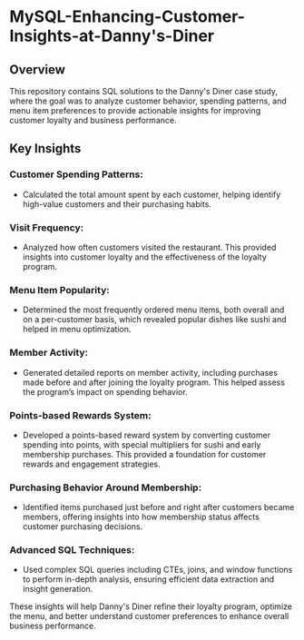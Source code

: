 # MySQL-Enhancing-Customer-Insights-at-Danny's-Diner

## Overview

This repository contains SQL solutions to the Danny's Diner case study, where the goal was to analyze customer behavior, spending patterns, and menu item preferences to provide actionable insights for improving customer loyalty and business performance.

## Key Insights

### Customer Spending Patterns:
- Calculated the total amount spent by each customer, helping identify high-value customers and their purchasing habits.
### Visit Frequency:
- Analyzed how often customers visited the restaurant. This provided insights into customer loyalty and the effectiveness of the loyalty program.
### Menu Item Popularity:
- Determined the most frequently ordered menu items, both overall and on a per-customer basis, which revealed popular dishes like sushi and helped in menu optimization.
### Member Activity:
- Generated detailed reports on member activity, including purchases made before and after joining the loyalty program. This helped assess the program’s impact on spending behavior.
### Points-based Rewards System:
- Developed a points-based reward system by converting customer spending into points, with special multipliers for sushi and early membership purchases. This provided a foundation for customer rewards and engagement strategies.
### Purchasing Behavior Around Membership:
- Identified items purchased just before and right after customers became members, offering insights into how membership status affects customer purchasing decisions.
### Advanced SQL Techniques:
- Used complex SQL queries including CTEs, joins, and window functions to perform in-depth analysis, ensuring efficient data extraction and insight generation.

These insights will help Danny's Diner refine their loyalty program, optimize the menu, and better understand customer preferences to enhance overall business performance.

